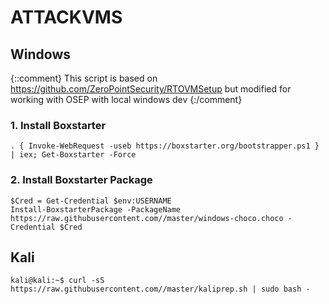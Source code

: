 # ATTACKVMS
## Windows

{::comment}
This script is based on https://github.com/ZeroPointSecurity/RTOVMSetup but modified for working with OSEP with local windows dev
{:/comment}

### 1. Install Boxstarter
```
. { Invoke-WebRequest -useb https://boxstarter.org/bootstrapper.ps1 } | iex; Get-Boxstarter -Force
```

### 2. Install Boxstarter Package
```
$Cred = Get-Credential $env:USERNAME
Install-BoxstarterPackage -PackageName https://raw.githubusercontent.com//master/windows-choco.choco -Credential $Cred
```

## Kali
```
kali@kali:~$ curl -sS https://raw.githubusercontent.com//master/kaliprep.sh | sudo bash -
```